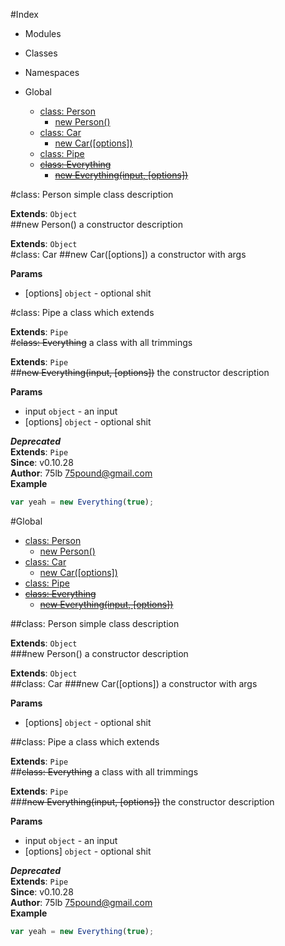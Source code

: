 #Index

* Modules

* Classes

* Namespaces

* Global
  * [class: Person](#Person)
    * [new Person()](#Person)
  * [class: Car](#Car)
    * [new Car([options])](#Car)
  * [class: Pipe](#Pipe)
  * [~~class: Everything~~](#Everything)
    * [~~new Everything(input, [options])~~](#Everything)

<a name="Person"></a>
#class: Person
simple class description

**Extends**: `Object`  
<a name="Person"></a>
##new Person()
a constructor description

**Extends**: `Object`  
<a name="Car"></a>
#class: Car
<a name="Car"></a>
##new Car([options])
a constructor with args

**Params**

- [options] `object` - optional shit

<a name="Pipe"></a>
#class: Pipe
a class which extends

**Extends**: `Pipe`  
<a name="Everything"></a>
#~~class: Everything~~
a class with all trimmings

**Extends**: `Pipe`  
<a name="Everything"></a>
##~~new Everything(input, [options])~~
the constructor description

**Params**

- input `object` - an input
- [options] `object` - optional shit

***Deprecated***  
**Extends**: `Pipe`  
**Since**: v0.10.28  
**Author**: 75lb <75pound@gmail.com>  
**Example**  
```js
var yeah = new Everything(true);
```

#Global
* [class: Person](#Person)
  * [new Person()](#Person)
* [class: Car](#Car)
  * [new Car([options])](#Car)
* [class: Pipe](#Pipe)
* [~~class: Everything~~](#Everything)
  * [~~new Everything(input, [options])~~](#Everything)

<a name="Person"></a>
##class: Person
simple class description

**Extends**: `Object`  
<a name="Person"></a>
###new Person()
a constructor description

**Extends**: `Object`  
<a name="Car"></a>
##class: Car
<a name="Car"></a>
###new Car([options])
a constructor with args

**Params**

- [options] `object` - optional shit

<a name="Pipe"></a>
##class: Pipe
a class which extends

**Extends**: `Pipe`  
<a name="Everything"></a>
##~~class: Everything~~
a class with all trimmings

**Extends**: `Pipe`  
<a name="Everything"></a>
###~~new Everything(input, [options])~~
the constructor description

**Params**

- input `object` - an input
- [options] `object` - optional shit

***Deprecated***  
**Extends**: `Pipe`  
**Since**: v0.10.28  
**Author**: 75lb <75pound@gmail.com>  
**Example**  
```js
var yeah = new Everything(true);
```

